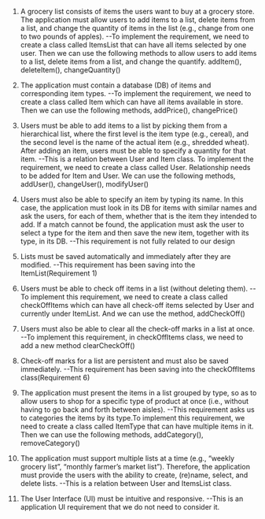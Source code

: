 1.  A grocery list consists of items the users want to buy at a grocery store. The application must allow users to add items to a list, delete items from a list, and change the quantity of items in the list (e.g., change from one to two pounds of apples). 
     --To implement the requirement, we need to create a class called ItemsList that can have all items selected by one user. Then we can use the following methods to allow users to add items to a list, delete items from a list, and change the quantify. addItem(), deleteItem(), changeQuantity()

2.  The application must contain a database (DB) of items and corresponding item types. 
     --To implement the requirement, we need to create a class called Item which can have all items available in store. Then we can use the following methods, addPrice(), changePrice()

3.  Users must be able to add items to a list by picking them from a hierarchical list, where the first level is the item type (e.g., cereal), and the second level is the name of the actual item (e.g., shredded wheat). After adding an item, users must be able to specify a quantity for that item. 
     --This is a relation between User and Item class. To implement the requirement, we need to create a class called User. Relationship needs to be added for Item and User. We can use the following methods, addUser(), changeUser(), modifyUser()

4.  Users must also be able to specify an item by typing its name. In this case, the application must look in its DB for items with similar names and ask the users, for each of them, whether that is the item they intended to add. If a match cannot be found, the application must ask the user to select a type for the item and then save the new item, together with its type, in its DB. 
     --This requirement is not fully related to our design

5.  Lists must be saved automatically and immediately after they are modified. 
     --This requirement has been saving into the ItemList(Requirement 1)

6.  Users must be able to check off items in a list (without deleting them). 
      --To implement this requirement, we need to create a class called checkOffItems which can have all check-off items selected by User and currently under ItemList. And we can use the method, addCheckOff()

7.  Users must also be able to clear all the check-off marks in a list at once. 
    --To implement this requirement, in checkOffItems class, we need to add a new method clearCheckOff()

8.  Check-off marks for a list are persistent and must also be saved immediately. 
    --This requirement has been saving into the checkOffItems class(Requirement 6)

9.  The application must present the items in a list grouped by type, so as to allow users to shop for a specific type of product at once (i.e., without having to go back and forth between aisles). 
    --This requirement asks us to categories the items by its type.To implement this requirement, we need to create a class called ItemType that can have multiple items in it. Then we can use the following methods, addCategory(), removeCategory()

10. The application must support multiple lists at a time (e.g., “weekly grocery list”, “monthly farmer’s market list”). Therefore, the application must provide the users with the ability to create, (re)name, select, and delete lists. 
    --This is a relation between User and ItemsList class.

11. The User Interface (UI) must be intuitive and responsive. 
     --This is an application UI requirement that we do not need to consider it.


